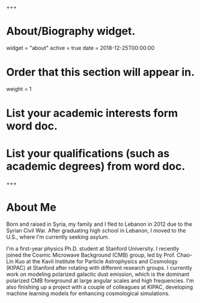 +++
# About/Biography widget.
widget = "about"
active = true
date = 2018-12-25T00:00:00

# Order that this section will appear in.
weight = 1

# List your academic interests form word doc.


# List your qualifications (such as academic degrees) from word doc.

 
+++

# About Me

Born and raised in Syria, my family and I fled to Lebanon in 2012 due to the Syrian Civil War. After graduating high school in Lebanon, I moved to the U.S., where I'm currently seeking asylum.

I'm a first-year physics Ph.D. student at Stanford University. I recently joined the Cosmic Microwave Background (CMB) group, led by Prof. Chao-Lin Kuo at the Kavli Institute for Particle Astrophysics and Cosmology (KIPAC) at Stanford after rotating with different research groups. I currently work on modeling polarized galactic dust emission, which is the dominant polarized CMB foreground at large angular scales and high frequencies. I'm also finishing up a project with a couple of colleagues at KIPAC, developing machine learning models for enhancing cosmological simulations.
